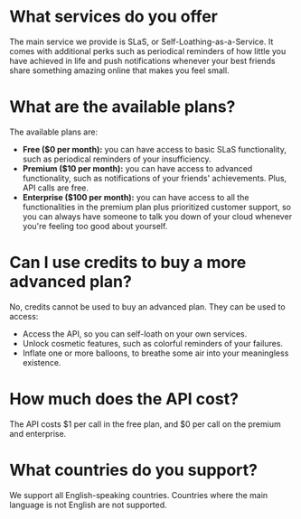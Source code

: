 # What services do you offer

The main service we provide is SLaS, or Self-Loathing-as-a-Service. It comes with additional perks such as periodical reminders of how little you have achieved in life and push notifications whenever your best friends share something amazing online that makes you feel small.

# What are the available plans?

The available plans are:

- **Free ($0 per month):** you can have access to basic SLaS functionality, such as periodical reminders of your insufficiency.
- **Premium ($10 per month):** you can have access to advanced functionality, such as notifications of your friends' achievements. Plus, API calls are free.
- **Enterprise ($100 per month):** you can have access to all the functionalities in the premium plan plus prioritized customer support, so you can always have someone to talk you down of your cloud whenever you're feeling too good about yourself.

# Can I use credits to buy a more advanced plan?

No, credits cannot be used to buy an advanced plan.
They can be used to access:

- Access the API, so you can self-loath on your own services.
- Unlock cosmetic features, such as colorful reminders of your failures.
- Inflate one or more balloons, to breathe some air into your meaningless existence.

# How much does the API cost?

The API costs $1 per call in the free plan, and $0 per call on the premium and enterprise.

# What countries do you support?

We support all English-speaking countries. Countries where the main language is not English are not supported.
